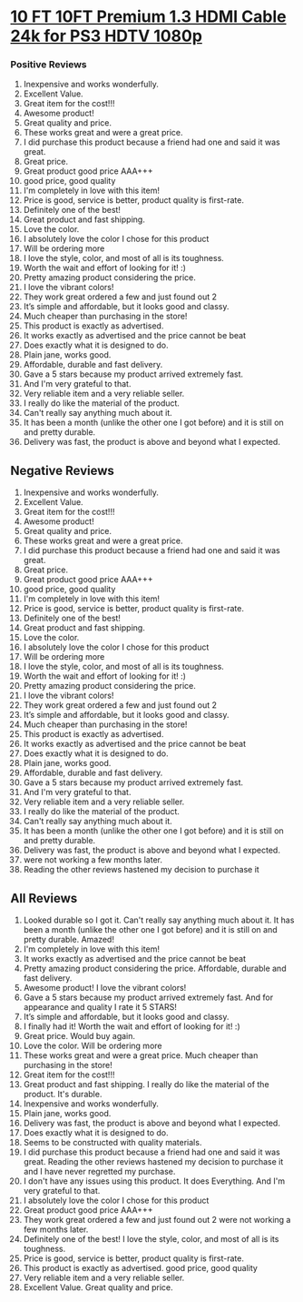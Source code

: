 # [10 FT 10FT Premium 1.3 HDMI Cable 24k for PS3 HDTV 1080p](https://products.checkmycream.com/products/10-FT-10FT-Premium-1.3-HDMI-Cable-24k-for-PS3-HDTV-1080p.html)

### Positive Reviews

<ol>
      <li>Inexpensive and works wonderfully.</li>
      <li>Excellent Value.</li>
      <li>Great item for the cost!!!</li>
      <li>Awesome product!</li>
      <li>Great quality and price.</li>
      <li>These works great and were a great price.</li>
      <li>I did purchase this product because a friend had one and said it was great.</li>
      <li>Great price.</li>
      <li>Great product good price AAA+++</li>
      <li>good price, good quality</li>
      <li>I&#x27;m completely in love with this item!</li>
      <li>Price is good, service is better, product quality is first-rate.</li>
      <li>Definitely one of the best!</li>
      <li>Great product and fast shipping.</li>
      <li>Love the color.</li>
      <li>I absolutely love the color I chose for this product</li>
      <li>Will be ordering more</li>
      <li>I love the style, color, and most of all is its toughness.</li>
      <li>Worth the wait and effort of looking for it! :)</li>
      <li>Pretty amazing product considering the price.</li>
      <li>I love the vibrant colors!</li>
      <li>They work great ordered a few and just found out 2</li>
      <li>It’s simple and affordable, but it looks  good and classy.</li>
      <li>Much cheaper than purchasing in the store!</li>
      <li>This product is exactly as advertised.</li>
      <li>It works exactly as advertised and the price cannot be beat</li>
      <li>Does exactly what it is designed to do.</li>
      <li>Plain jane, works good.</li>
      <li>Affordable, durable and fast delivery.</li>
      <li>Gave a 5 stars because my product arrived extremely fast.</li>
      <li>And I&#x27;m very grateful to that.</li>
      <li>Very reliable item and a very reliable seller.</li>
      <li>I really do like the material of the product.</li>
      <li>Can&#x27;t really say anything much about it.</li>
      <li>It has been a month (unlike the other one I got before) and it is still on and pretty durable.</li>
      <li>Delivery was fast, the product is above and beyond what I expected.</li>
</ol>


<h2>Negative Reviews</h2>
<ol>
<li> Inexpensive and works wonderfully.</li>
<li> Excellent Value.</li>
<li> Great item for the cost!!!</li>
<li> Awesome product!</li>
<li> Great quality and price.</li>
<li> These works great and were a great price.</li>
<li> I did purchase this product because a friend had one and said it was great.</li>
<li> Great price.</li>
<li> Great product good price AAA+++</li>
<li> good price, good quality</li>
<li> I&#x27;m completely in love with this item!</li>
<li> Price is good, service is better, product quality is first-rate.</li>
<li> Definitely one of the best!</li>
<li> Great product and fast shipping.</li>
<li> Love the color.</li>
<li> I absolutely love the color I chose for this product</li>
<li> Will be ordering more</li>
<li> I love the style, color, and most of all is its toughness.</li>
<li> Worth the wait and effort of looking for it! :)</li>
<li> Pretty amazing product considering the price.</li>
<li> I love the vibrant colors!</li>
<li> They work great ordered a few and just found out 2</li>
<li> It’s simple and affordable, but it looks  good and classy.</li>
<li> Much cheaper than purchasing in the store!</li>
<li> This product is exactly as advertised.</li>
<li> It works exactly as advertised and the price cannot be beat</li>
<li> Does exactly what it is designed to do.</li>
<li> Plain jane, works good.</li>
<li> Affordable, durable and fast delivery.</li>
<li> Gave a 5 stars because my product arrived extremely fast.</li>
<li> And I&#x27;m very grateful to that.</li>
<li> Very reliable item and a very reliable seller.</li>
<li> I really do like the material of the product.</li>
<li> Can&#x27;t really say anything much about it.</li>
<li> It has been a month (unlike the other one I got before) and it is still on and pretty durable.</li>
<li> Delivery was fast, the product is above and beyond what I expected.</li>
<li> were not working a few months later.</li>
<li> Reading the other reviews hastened my decision to purchase it</li>
</ol>

<h2>All Reviews</h2>

<ol>
    <li> Looked durable so I got it. Can&#x27;t really say anything much about it. It has been a month (unlike the other one I got before) and it is still on and pretty durable. Amazed!</li>
    <li> I&#x27;m completely in love with this item!</li>
    <li> It works exactly as advertised and the price cannot be beat</li>
    <li> Pretty amazing product considering the price. Affordable, durable and fast delivery.</li>
    <li> Awesome product! I love the vibrant colors!</li>
    <li> Gave a 5 stars because my product arrived extremely fast. And for appearance and quality I rate it 5 STARS!</li>
    <li> It’s simple and affordable, but it looks  good and classy.</li>
    <li> I finally had it! Worth the wait and effort of looking for it! :)</li>
    <li> Great price. Would buy again.</li>
    <li> Love the color. Will be ordering more</li>
    <li> These works great and were a great price. Much cheaper than purchasing in the store!</li>
    <li> Great item for the cost!!!</li>
    <li> Great product and fast shipping. I really do like the material of the product. It&#x27;s durable.</li>
    <li> Inexpensive and works wonderfully.</li>
    <li> Plain jane, works good.</li>
    <li> Delivery was fast, the product is above and beyond what I expected.</li>
    <li> Does exactly what it is designed to do.</li>
    <li> Seems to be constructed with quality materials.</li>
    <li> I did purchase this product because a friend had one and said it was great. Reading the other reviews hastened my decision to purchase it and I have never regretted my purchase.</li>
    <li> I don&#x27;t have any issues using this product. It does Everything. And I&#x27;m very grateful to that.</li>
    <li> I absolutely love the color I chose for this product</li>
    <li> Great product good price AAA+++</li>
    <li> They work great ordered a few and just found out 2 were not working a few months later.</li>
    <li> Definitely one of the best! I love the style, color, and most of all is its toughness.</li>
    <li> Price is good, service is better, product quality is first-rate.</li>
    <li> This product is exactly as advertised. good price, good quality</li>
    <li> Very reliable item and a very reliable seller.</li>
    <li> Excellent Value. Great quality and price.</li>
</ol>





